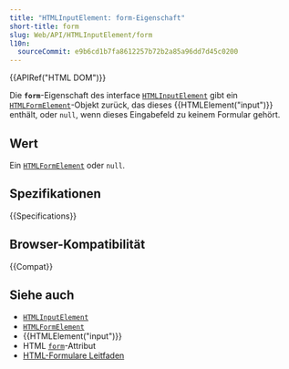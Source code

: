 ```yaml
---
title: "HTMLInputElement: form-Eigenschaft"
short-title: form
slug: Web/API/HTMLInputElement/form
l10n:
  sourceCommit: e9b6cd1b7fa8612257b72b2a85a96dd7d45c0200
---
```


{{APIRef("HTML DOM")}}

Die **`form`**-Eigenschaft des interface [`HTMLInputElement`](/de/docs/Web/API/HTMLInputElement) gibt ein [`HTMLFormElement`](/de/docs/Web/API/HTMLFormElement)-Objekt zurück, das dieses {{HTMLElement("input")}} enthält, oder `null`, wenn dieses Eingabefeld zu keinem Formular gehört.

## Wert

Ein [`HTMLFormElement`](/de/docs/Web/API/HTMLFormElement) oder `null`.

## Spezifikationen

{{Specifications}}

## Browser-Kompatibilität

{{Compat}}

## Siehe auch

- [`HTMLInputElement`](/de/docs/Web/API/HTMLInputElement)
- [`HTMLFormElement`](/de/docs/Web/API/HTMLFormElement)
- {{HTMLElement("input")}}
- HTML [`form`](/de/docs/Web/HTML/Reference/Elements/input#form)-Attribut
- [HTML-Formulare Leitfaden](/de/docs/Learn_web_development/Extensions/Forms)
